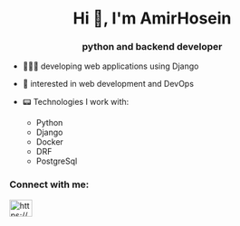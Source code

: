 <h1 align="center">Hi 👋, I'm AmirHosein</h1>
<h3 align="center">python and backend developer</h3>

- 🧑🏻‍💻 developing web applications using Django

- 👀 interested in web development and DevOps

- 📟 Technologies I work with:
    - Python
    - Django
    - Docker
    - DRF
    - PostgreSql

<h3 align="left">Connect with me:</h3>
<p align="left">
<a href="https://linkedin.com/in/https://www.linkedin.com/in/amirhosein-sereshti-a86216250/" target="blank"><img align="center" src="https://raw.githubusercontent.com/rahuldkjain/github-profile-readme-generator/master/src/images/icons/Social/linked-in-alt.svg" alt="https://www.linkedin.com/in/amirhosein-sereshti-a86216250/" height="30" width="40" /></a>
</p>
